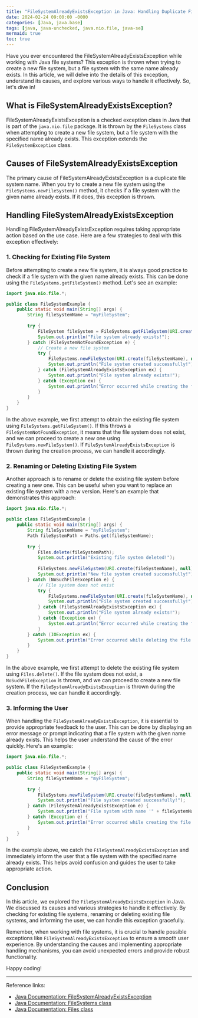 ```yaml
---
title: "FileSystemAlreadyExistsException in Java: Handling Duplicate File System Creation"
date: 2024-02-24 09:00:00 -0000
categories: [Java, java.base]
tags: [java, java-unchecked, java.nio.file, java-se]
mermaid: true
toc: true
---
```



Have you ever encountered the FileSystemAlreadyExistsException while working with Java file systems? This exception is thrown when trying to create a new file system, but a file system with the same name already exists. In this article, we will delve into the details of this exception, understand its causes, and explore various ways to handle it effectively. So, let's dive in!

## What is FileSystemAlreadyExistsException?

FileSystemAlreadyExistsException is a checked exception class in Java that is part of the `java.nio.file` package. It is thrown by the `FileSystems` class when attempting to create a new file system, but a file system with the specified name already exists. This exception extends the `FileSystemException` class.

## Causes of FileSystemAlreadyExistsException

The primary cause of FileSystemAlreadyExistsException is a duplicate file system name. When you try to create a new file system using the `FileSystems.newFileSystem()` method, it checks if a file system with the given name already exists. If it does, this exception is thrown.

## Handling FileSystemAlreadyExistsException

Handling FileSystemAlreadyExistsException requires taking appropriate action based on the use case. Here are a few strategies to deal with this exception effectively:

### 1. Checking for Existing File System

Before attempting to create a new file system, it is always good practice to check if a file system with the given name already exists. This can be done using the `FileSystems.getFileSystem()` method. Let's see an example:

```java
import java.nio.file.*;

public class FileSystemExample {
    public static void main(String[] args) {
        String fileSystemName = "myFileSystem";
        
        try {
            FileSystem fileSystem = FileSystems.getFileSystem(URI.create(fileSystemName));
            System.out.println("File system already exists!");
        } catch (FileSystemNotFoundException e) {
            // Create a new file system
            try {
                FileSystems.newFileSystem(URI.create(fileSystemName), null);
                System.out.println("File system created successfully!");
            } catch (FileSystemAlreadyExistsException ex) {
                System.out.println("File system already exists!");
            } catch (Exception ex) {
                System.out.println("Error occurred while creating the file system: " + ex);
            }
        }
    }
}
```

In the above example, we first attempt to obtain the existing file system using `FileSystems.getFileSystem()`. If this throws a `FileSystemNotFoundException`, it means that the file system does not exist, and we can proceed to create a new one using `FileSystems.newFileSystem()`. If `FileSystemAlreadyExistsException` is thrown during the creation process, we can handle it accordingly.

### 2. Renaming or Deleting Existing File System

Another approach is to rename or delete the existing file system before creating a new one. This can be useful when you want to replace an existing file system with a new version. Here's an example that demonstrates this approach:

```java
import java.nio.file.*;

public class FileSystemExample {
    public static void main(String[] args) {
        String fileSystemName = "myFileSystem";
        Path fileSystemPath = Paths.get(fileSystemName);
        
        try {
            Files.delete(fileSystemPath);
            System.out.println("Existing file system deleted!");
            
            FileSystems.newFileSystem(URI.create(fileSystemName), null);
            System.out.println("New file system created successfully!");
        } catch (NoSuchFileException e) {
            // File system does not exist
            try {
                FileSystems.newFileSystem(URI.create(fileSystemName), null);
                System.out.println("File system created successfully!");
            } catch (FileSystemAlreadyExistsException ex) {
                System.out.println("File system already exists!");
            } catch (Exception ex) {
                System.out.println("Error occurred while creating the file system: " + ex);
            }
        } catch (IOException ex) {
            System.out.println("Error occurred while deleting the file system: " + ex);
        }
    }
}
```

In the above example, we first attempt to delete the existing file system using `Files.delete()`. If the file system does not exist, a `NoSuchFileException` is thrown, and we can proceed to create a new file system. If the `FileSystemAlreadyExistsException` is thrown during the creation process, we can handle it accordingly.

### 3. Informing the User

When handling the `FileSystemAlreadyExistsException`, it is essential to provide appropriate feedback to the user. This can be done by displaying an error message or prompt indicating that a file system with the given name already exists. This helps the user understand the cause of the error quickly. Here's an example:

```java
import java.nio.file.*;

public class FileSystemExample {
    public static void main(String[] args) {
        String fileSystemName = "myFileSystem";
        
        try {
            FileSystems.newFileSystem(URI.create(fileSystemName), null);
            System.out.println("File system created successfully!");
        } catch (FileSystemAlreadyExistsException e) {
            System.out.println("File system with name '" + fileSystemName + "' already exists!");
        } catch (Exception e) {
            System.out.println("Error occurred while creating the file system: " + e);
        }
    }
}
```

In the example above, we catch the `FileSystemAlreadyExistsException` and immediately inform the user that a file system with the specified name already exists. This helps avoid confusion and guides the user to take appropriate action.

## Conclusion

In this article, we explored the `FileSystemAlreadyExistsException` in Java. We discussed its causes and various strategies to handle it effectively. By checking for existing file systems, renaming or deleting existing file systems, and informing the user, we can handle this exception gracefully.

Remember, when working with file systems, it is crucial to handle possible exceptions like `FileSystemAlreadyExistsException` to ensure a smooth user experience. By understanding the causes and implementing appropriate handling mechanisms, you can avoid unexpected errors and provide robust functionality.

Happy coding!

---

Reference links:
- [Java Documentation: FileSystemAlreadyExistsException](https://docs.oracle.com/en/java/javase/11/docs/api/java.base/java/nio/file/FileSystemAlreadyExistsException.html)
- [Java Documentation: FileSystems class](https://docs.oracle.com/en/java/javase/11/docs/api/java.base/java/nio/file/FileSystems.html)
- [Java Documentation: Files class](https://docs.oracle.com/en/java/javase/11/docs/api/java.base/java/nio/file/Files.html)
